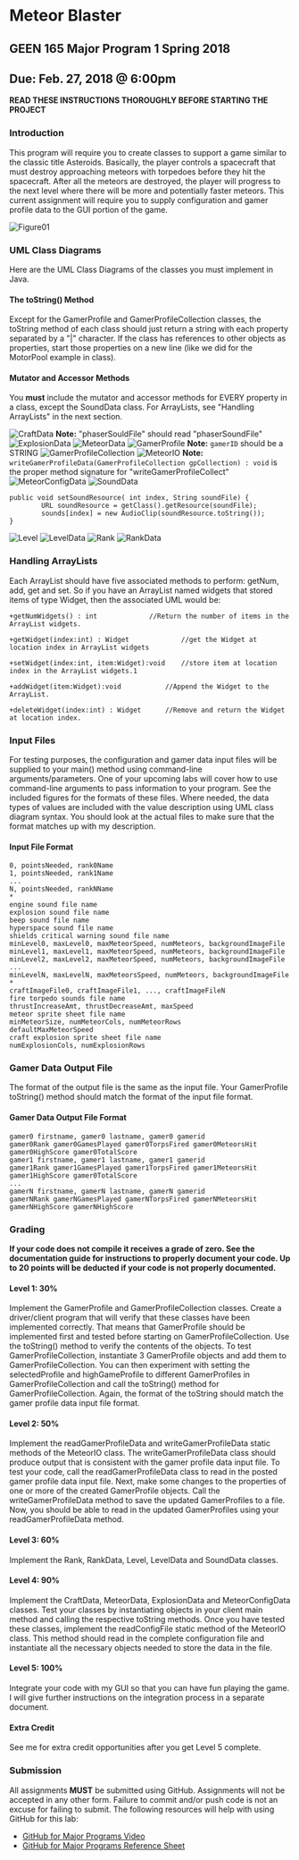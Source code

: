 # Meteor Blaster
## GEEN 165 Major Program 1 Spring 2018
## Due: Feb. 27, 2018 @ 6:00pm

**READ THESE INSTRUCTIONS THOROUGHLY BEFORE STARTING THE PROJECT**

### Introduction
This program will require you to create classes to support a game similar to the classic title Asteroids.  Basically, the player controls a spacecraft that must destroy approaching meteors with torpedoes before they hit the spacecraft.  After all the meteors are destroyed, the player will progress to the next level where there will be more and potentially faster meteors.  This current assignment will require you to supply configuration and gamer profile data to the GUI portion of the game.

![Figure01](https://github.com/NCATCS/images/blob/master/Spring2018MP1_Figure1.png)

### UML Class Diagrams

Here are the UML Class Diagrams of the classes you must implement in Java.

#### The toString() Method

Except for the GamerProfile and GamerProfileCollection classes, the toString method of each class should just return a string with each property separated by a "|" character.  If the class has references to other objects as properties, start those properties on a new line (like we did for the MotorPool example in class).

#### Mutator and Accessor Methods

You **must** include the mutator and accessor methods for EVERY property in a class, except the SoundData class. For ArrayLists, see "Handling ArrayLists" in the next section.

![CraftData](https://github.com/NCATCS/images/blob/master/Spring2018MP1_Figure2.png)
**Note:** "phaserSouldFile" should read "phaserSoundFile"
![ExplosionData](https://github.com/NCATCS/images/blob/master/Spring2018MP1_Figure3.png)
![MeteorData](https://github.com/NCATCS/images/blob/master/Spring2018MP1_Figure4.png)
![GamerProfile](https://github.com/NCATCS/images/blob/master/Spring2018MP1_Figure5.png)
**Note:** `gamerID` should be a STRING
![GamerProfileCollection](https://github.com/NCATCS/images/blob/master/Spring2018MP1_Figure6.png)
![MeteorIO](https://github.com/NCATCS/images/blob/master/Spring2018MP1_Figure7.png)
**Note:** `writeGamerProfileData(GamerProfileCollection gpCollection) : void` is the proper method signature for "writeGamerProfileCollect"
![MeteorConfigData](https://github.com/NCATCS/images/blob/master/Spring2018MP1_Figure8.png)
![SoundData](https://github.com/NCATCS/images/blob/master/Spring2018MP1_Figure9.png)

```
public void setSoundResource( int index, String soundFile) {
        URL soundResource = getClass().getResource(soundFile);
        sounds[index] = new AudioClip(soundResource.toString());
}
```

![Level](https://github.com/NCATCS/images/blob/master/Spring2018MP1_Figure10.png)
![LevelData](https://github.com/NCATCS/images/blob/master/Spring2018MP1_Figure11.png)
![Rank](https://github.com/NCATCS/images/blob/master/Spring2018MP1_Figure12.png)
![RankData](https://github.com/NCATCS/images/blob/master/Spring2018MP1_Figure13.png)

### Handling ArrayLists

Each ArrayList should have five associated methods to perform: getNum, add, get and set.  So if you have an ArrayList named widgets that stored items of type Widget, then the associated UML would be:

`+getNumWidgets() : int  			//Return the number of items in the ArrayList widgets.`

`+getWidget(index:int) : Widget  			//get the Widget at location index in ArrayList widgets`

`+setWidget(index:int, item:Widget):void	//store item at location index in the ArrayList widgets.1`

`+addWidget(item:Widget):void   		//Append the Widget to the ArrayList. `

`+deleteWidget(index:int) : Widget 		//Remove and return the Widget at location index.`

### Input Files

For testing purposes, the configuration and gamer data input files will be supplied to your main() method using command-line arguments/parameters.   One of your upcoming labs will cover how to use command-line arguments to pass information to your program.   See the included figures for the formats of these files.  Where needed, the data types of values are included with the value description using UML class diagram syntax.  You should look at the actual files to make sure that the format matches up with my description.

#### Input File Format

```
0, pointsNeeded, rank0Name
1, pointsNeeded, rank1Name
...
N, pointsNeeded, rankNName
*
engine sound file name
explosion sound file name
beep sound file name
hyperspace sound file name
shields critical warning sound file name
minLevel0, maxLevel0, maxMeteorSpeed, numMeteors, backgroundImageFile
minLevel1, maxLevel1, maxMeteorSpeed, numMeteors, backgroundImageFile
minLevel2, maxLevel2, maxMeteorSpeed, numMeteors, backgroundImageFile
...
minLevelN, maxLevelN, maxMeteorsSpeed, numMeteors, backgroundImageFile
*
craftImageFile0, craftImageFile1, ..., craftImageFileN
fire torpedo sounds file name
thrustIncreaseAmt, thrustDecreaseAmt, maxSpeed
meteor sprite sheet file name
minMeteorSize, numMeteorCols, numMeteorRows
defaultMaxMeteorSpeed
craft explosion sprite sheet file name
numExplosionCols, numExplosionRows
```

### Gamer Data Output File

The format of the output file is the same as the input file.  Your GamerProfile toString() method should match the format of the input file format.

#### Gamer Data Output File Format
```
gamer0 firstname, gamer0 lastname, gamer0 gamerid
gamer0Rank gamer0GamesPlayed gamer0TorpsFired gamer0MeteorsHit gamer0HighScore gamer0TotalScore
gamer1 firstname, gamer1 lastname, gamer1 gamerid
gamer1Rank gamer1GamesPlayed gamer1TorpsFired gamer1MeteorsHit gamer1HighScore gamer0TotalScore
...
gamerN firstname, gamerN lastname, gamerN gamerid
gamerNRank gamerNGamesPlayed gamerNTorpsFired gamerNMeteorsHit gamerNHighScore gamerNHighScore
```

### Grading

**If your code does not compile it receives a grade of zero.  See the documentation guide for instructions to properly document your code.  Up to 20 points will be deducted if your code is not properly documented.**

#### Level 1: 30% 
Implement the GamerProfile and GamerProfileCollection classes.  Create a driver/client program that will verify that these classes have been implemented correctly.  That means that GamerProfile should be implemented first and tested before starting on GamerProfileCollection.  Use the toString() method to verify the contents of the objects. To test GamerProfileCollection, instantiate 3 GamerProfile objects and add them to GamerProfileCollection.  You can then experiment with setting the selectedProfile and highGameProfile to different GamerProfiles in GamerProfileCollection and call the toString() method for GamerProfileCollection.  Again, the format of the toString should match the gamer profile data input file format.

#### Level 2: 50%
Implement the readGamerProfileData and writeGamerProfileData static methods of the MeteorIO class.  The writeGamerProfileData class should produce output that is consistent with the gamer profile data input file.  To test your code, call the readGamerProfileData class to read in the posted gamer profile data input file.  Next, make some changes to the properties of one or more of the created GamerProfile objects.  Call the writeGamerProfileData method to save the updated GamerProfiles to a file.  Now, you should be able to read in the updated GamerProfiles using your readGamerProfileData method.  

#### Level 3: 60%
Implement the Rank, RankData, Level, LevelData and SoundData classes.

#### Level 4: 90%
Implement the CraftData, MeteorData, ExplosionData and MeteorConfigData classes.  Test your classes by instantiating objects in your client main method and calling the respective toString methods.  Once you have tested these classes, implement the readConfigFile static method of the MeteorIO class.  This method should read in the complete configuration file and instantiate all the necessary objects needed to store the data in the file.

#### Level 5: 100%
Integrate your code with my GUI so that you can have fun playing the game.  I will give further instructions on the integration process in a separate document.

#### Extra Credit
See me for extra credit opportunities after you get Level 5 complete.

### Submission

All assignments **MUST** be submitted using GitHub. Assignments will not be accepted in any other form. Failure to commit and/or push code is not an excuse for failing to submit. The following resources will help with using GitHub for this lab:
 * [GitHub for Major Programs Video](https://www.youtube.com/watch?v=l2bP9JKQkdA)
 * [GitHub for Major Programs Reference Sheet](https://gist.github.com/ccannon94/511115be821a873ae9ec5f4db9cfdda0)
